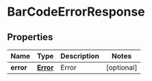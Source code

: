 
# BarCodeErrorResponse

## Properties
Name | Type | Description | Notes
------------ | ------------- | ------------- | -------------
**error** | [**Error**](Error.md) | Error |  [optional]




